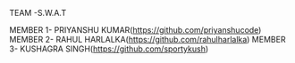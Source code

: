 TEAM -S.W.A.T


MEMBER 1- PRIYANSHU KUMAR(https://github.com/priyanshucode)
MEMBER 2- RAHUL HARLALKA(https://github.com/rahulharlalka)
MEMBER 3- KUSHAGRA SINGH(https://github.com/sportykush)